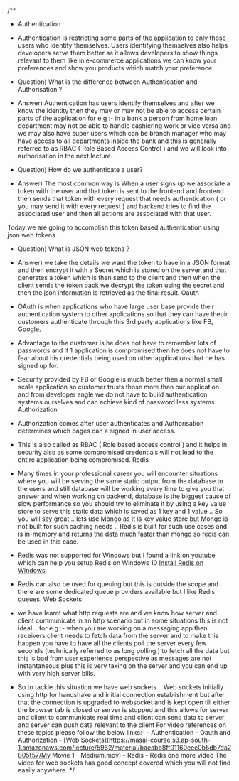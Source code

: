 /**
 * Authentication
- Authentication is restricting some parts of the application to only those users who identify themselves. Users identifying themselves also helps developers serve them better as it allows developers to show things relevant to them like in e-commerce applications we can know your preferences and show you products which match your preference.

- Question) What is the difference between Authentication and Authorisation ?

- Answer) Authentication has users identify themselves and after we know the identity then they may or may not be able to access certain parts of the application for e.g :- in a bank a person from home loan department may not be able to handle cashiering work or vice versa and we may also have super users which can be branch manager who may have access to all departments inside the bank and this is generally referred to as RBAC ( Role Based Access Control ) and we will look into authorisation in the next lecture.

- Question) How do we authenticate a user?

- Answer) The most common way is When a user signs up we associate a token with the user and that token is sent to the frontend and frontend then sends that token with every request that needs authentication ( or you may send it with every request ) and backend tries to find the associated user and then all actions are associated with that user.

Today we are going to accomplish this token based authentication using json web tokens

- Question) What is JSON web tokens ?

- Answer) we take the details we want the token to have in a JSON format and then encrypt it with a Secret which is stored on the server and that generates a token which is then send to the client and then when the client sends the token back we decrypt the token using the secret and then the json information is retrieved as the final result.
Oauth
- OAuth is when applications who have large user base provide their authentication system to other applications so that they can have theuir customers authenticate through this 3rd party applications like FB, Google.

- Advantage to the customer is he does not have to remember lots of passwords and if 1 application is compromised then he does not have to fear about his credentials being used on other applications that he has signed up for.

- Security provided by FB or Google is much better then a normal small scale application so customer trusts those more than our application and from developer angle we do not have to build authentication systems ourselves and can achieve kind of password less systems.
Authorization
- Authorization comes after user authenticates and Authorisation determines which pages can a signed in user access.

- This is also called as RBAC ( Role based access control ) and it helps in security also as some compromised credentials will not lead to the entire application being compromised.
Redis
- Many times in your professional career you will encounter situations where you will be serving the same static output from the database to the users and still database will be working every time to give you that answer and when working on backend, database is the biggest cause of slow performance so you should try to eliminate it by using a key value store to serve this static data which is saved as 1 key and 1 value .. So you will say great .. lets use Mongo as it is key value store but Mongo is not built for such caching needs .. Redis is built for such use cases and is in-memory and returns the data much faster than mongo so redis can be used in this case.

- Redis was not supported for Windows but I found a link on youtube which can help you setup Redis on Windows 10 [Install Redis on Windows](https://www.youtube.com/watch?v=188Fy-oCw4w).

- Redis can also be used for queuing but this is outside the scope and there are some dedicated queue providers available but I like Redis queues.
Web Sockets
- we have learnt what http requests are and we know how server and client communicate in an http scenario but in some situations this is not ideal .. for e.g :- when you are working on a messaging app then receivers client needs to fetch data from the server and to make this happen you have to have all the clients poll the server every few seconds (technically referred to as long polling ) to fetch all the data but this is bad from user experience perspective as messages are not instantaneous plus this is very taxing on the server and you can end up with very high server bills.

- So to tackle this situation we have web sockets .. Web sockets initially using http for handshake and initial connection establishment but after that the connection is upgraded to websocket and is kept open till either the browser tab is closed or server is stopped and this allows for server and client to communicate real time and client can send data to server and server can push data relevant to the client
For video references on these topics please follow the below links:- - Authentication - Oauth and Authorization - [Web Sockets](https://masai-course.s3.ap-south-1.amazonaws.com/lecture/5962/material/baeabb8ff01160eec0b5db7da2805f57/My Movie 1 - Medium.mov) - Redis - Redis one more video The video for web sockets has good concept covered which you will not find easily anywhere.
 */
